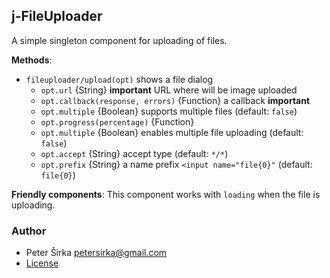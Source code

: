 ## j-FileUploader

A simple singleton component for uploading of files.

__Methods__:

- `fileuploader/upload(opt)` shows a file dialog
	- `opt.url` {String} __important__ URL where will be image uploaded
	- `opt.callback(response, errors)` {Function} a callback __important__
	- `opt.multiple` {Boolean} supports multiple files (default: `false`)
	- `opt.progress(percentage)` {Function}
	- `opt.multiple` {Boolean} enables multiple file uploading (default: `false`)
	- `opt.accept` {String} accept type (default: `*/*`)
	- `opt.prefix` {String} a name prefix `<input name="file{0}"` (default: `file{0}`)

__Friendly components__:
This component works with `loading` when the file is uploading.

### Author

- Peter Širka <petersirka@gmail.com>
- [License](https://www.totaljs.com/license/)